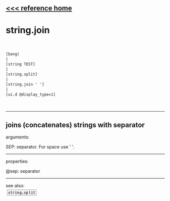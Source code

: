 [<<< reference home](ceammc_lib.md)
---

# string.join

```


[bang(
|
[string TEST]
|
[string.split]
|
[string.join ' ']
|
[ui.d @display_type=1]

            
```
---
joins (concatenates) strings with separator
---
arguments:

SEP: separator. For space use &#39; &#39;.<br>

---
properties:

@sep: separator<br>

---
see also:<br>
[![string.split](img/object_string.split.png)](string.split.md)

